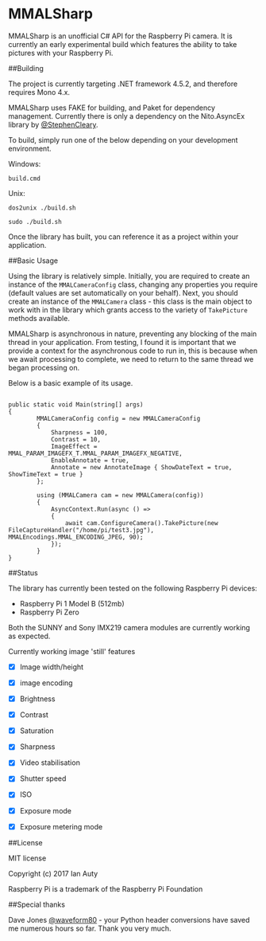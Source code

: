 # MMALSharp

MMALSharp is an unofficial C# API for the Raspberry Pi camera. It is currently an early experimental build which features the ability to 
take pictures with your Raspberry Pi.

##Building

The project is currently targeting .NET framework 4.5.2, and therefore requires Mono 4.x.

MMALSharp uses FAKE for building, and Paket for dependency management. Currently there is only a dependency on the Nito.AsyncEx library by 
[@StephenCleary](https://github.com/StephenCleary).

To build, simply run one of the below depending on your development environment.

Windows:

`build.cmd`

Unix:

`dos2unix ./build.sh`

`sudo ./build.sh`

Once the library has built, you can reference it as a project within your application.

##Basic Usage

Using the library is relatively simple. Initially, you are required to create an instance of the `MMALCameraConfig` class, changing any 
properties you require (default values are set automatically on your behalf). Next, you should create an instance of the
`MMALCamera` class - this class is the main object to work with in the library which grants access to the variety of `TakePicture` methods available.

MMALSharp is asynchronous in nature, preventing any blocking of the main thread in your application. From testing, I found it is important that we provide a context
for the asynchronous code to run in, this is because when we await processing to complete, we need to return to the same thread we began processing on.

Below is a basic example of its usage.

```

public static void Main(string[] args)
{
        MMALCameraConfig config = new MMALCameraConfig
        {
            Sharpness = 100,
            Contrast = 10,
            ImageEffect = MMAL_PARAM_IMAGEFX_T.MMAL_PARAM_IMAGEFX_NEGATIVE,
			EnableAnnotate = true,
			Annotate = new AnnotateImage { ShowDateText = true, ShowTimeText = true }
        };

        using (MMALCamera cam = new MMALCamera(config))
		{
			AsyncContext.Run(async () =>
			{
				await cam.ConfigureCamera().TakePicture(new FileCaptureHandler("/home/pi/test3.jpg"), MMALEncodings.MMAL_ENCODING_JPEG, 90);
			});
		}
}

```

##Status

The library has currently been tested on the following Raspberry Pi devices:

* Raspberry Pi 1 Model B (512mb)
* Raspberry Pi Zero

Both the SUNNY and Sony IMX219 camera modules are currently working as expected.

Currently working image 'still' features

- [x] Image width/height
- [x] image encoding
- [x] Brightness
- [x] Contrast
- [x] Saturation
- [x] Sharpness
- [x] Video stabilisation
- [x] Shutter speed
- [x] ISO
- [x] Exposure mode
- [x] Exposure metering mode




##License

MIT license 

Copyright (c) 2017 Ian Auty

Raspberry Pi is a trademark of the Raspberry Pi Foundation

##Special thanks

Dave Jones [@waveform80](https://github.com/waveform80) - your Python header conversions have saved me numerous hours so far. 
Thank you very much.
